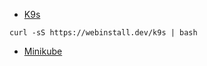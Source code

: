 - [K9s](https://github.com/derailed/k9s#readme)
```
curl -sS https://webinstall.dev/k9s | bash
```
- [Minikube](https://github.com/kubernetes/minikube#readme)
